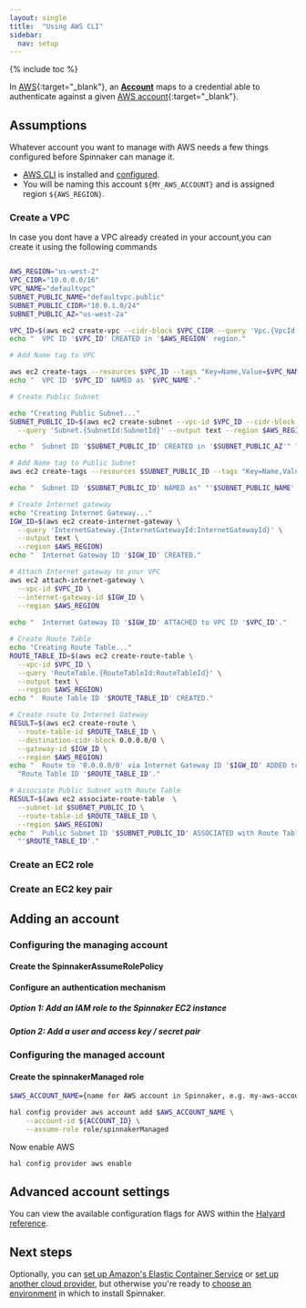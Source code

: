 ```yaml
---
layout: single
title:  "Using AWS CLI"
sidebar:
  nav: setup
---
```


{% include toc %}

In [AWS](https://aws.amazon.com/){:target="\_blank"}, an [__Account__](/concepts/providers/#accounts)
maps to a credential able to authenticate against a given [AWS
account](https://aws.amazon.com/account/){:target="\_blank"}.

## Assumptions

Whatever account you want to manage with AWS needs a few things configured before Spinnaker can manage it.

* [AWS CLI](https://docs.aws.amazon.com/cli/latest/userguide/installing.html) is installed and [configured](https://docs.aws.amazon.com/cli/latest/userguide/cli-chap-getting-started.html).
* You will be naming this account `${MY_AWS_ACCOUNT}` and is assigned region `${AWS_REGION}`.

### Create a VPC
In case you dont have a VPC already created in your account,you can create it using the following commands

```bash

AWS_REGION="us-west-2"
VPC_CIDR="10.0.0.0/16"
VPC_NAME="defaultvpc"
SUBNET_PUBLIC_NAME="defaultvpc.public"
SUBNET_PUBLIC_CIDR="10.0.1.0/24"
SUBNET_PUBLIC_AZ="us-west-2a"

VPC_ID=$(aws ec2 create-vpc --cidr-block $VPC_CIDR --query 'Vpc.{VpcId:VpcId}' --output text --region $AWS_REGION)
echo "  VPC ID '$VPC_ID' CREATED in '$AWS_REGION' region."

# Add Name tag to VPC

aws ec2 create-tags --resources $VPC_ID --tags "Key=Name,Value=$VPC_NAME" --region $AWS_REGION
echo "  VPC ID '$VPC_ID' NAMED as '$VPC_NAME'."

# Create Public Subnet

echo "Creating Public Subnet..."
SUBNET_PUBLIC_ID=$(aws ec2 create-subnet --vpc-id $VPC_ID --cidr-block $SUBNET_PUBLIC_CIDR --availability-zone $SUBNET_PUBLIC_AZ \
  --query 'Subnet.{SubnetId:SubnetId}' --output text --region $AWS_REGION)

echo "  Subnet ID '$SUBNET_PUBLIC_ID' CREATED in '$SUBNET_PUBLIC_AZ'" "Availability Zone."

# Add Name tag to Public Subnet
aws ec2 create-tags --resources $SUBNET_PUBLIC_ID --tags "Key=Name,Value=$SUBNET_PUBLIC_NAME" --region $AWS_REGION

echo "  Subnet ID '$SUBNET_PUBLIC_ID' NAMED as" "'$SUBNET_PUBLIC_NAME'."

# Create Internet gateway
echo "Creating Internet Gateway..."
IGW_ID=$(aws ec2 create-internet-gateway \
  --query 'InternetGateway.{InternetGatewayId:InternetGatewayId}' \
  --output text \
  --region $AWS_REGION)
echo "  Internet Gateway ID '$IGW_ID' CREATED."

# Attach Internet gateway to your VPC
aws ec2 attach-internet-gateway \
  --vpc-id $VPC_ID \
  --internet-gateway-id $IGW_ID \
  --region $AWS_REGION
  
echo "  Internet Gateway ID '$IGW_ID' ATTACHED to VPC ID '$VPC_ID'."

# Create Route Table
echo "Creating Route Table..."
ROUTE_TABLE_ID=$(aws ec2 create-route-table \
  --vpc-id $VPC_ID \
  --query 'RouteTable.{RouteTableId:RouteTableId}' \
  --output text \
  --region $AWS_REGION)
echo "  Route Table ID '$ROUTE_TABLE_ID' CREATED."

# Create route to Internet Gateway
RESULT=$(aws ec2 create-route \
  --route-table-id $ROUTE_TABLE_ID \
  --destination-cidr-block 0.0.0.0/0 \
  --gateway-id $IGW_ID \
  --region $AWS_REGION)
echo "  Route to '0.0.0.0/0' via Internet Gateway ID '$IGW_ID' ADDED to" \
  "Route Table ID '$ROUTE_TABLE_ID'."

# Associate Public Subnet with Route Table
RESULT=$(aws ec2 associate-route-table  \
  --subnet-id $SUBNET_PUBLIC_ID \
  --route-table-id $ROUTE_TABLE_ID \
  --region $AWS_REGION)
echo "  Public Subnet ID '$SUBNET_PUBLIC_ID' ASSOCIATED with Route Table ID" \
  "'$ROUTE_TABLE_ID'."


```

### Create an EC2 role



### Create an EC2 key pair


## Adding an account


### Configuring the managing account



#### Create the SpinnakerAssumeRolePolicy



#### Configure an authentication mechanism



##### Option 1: Add an IAM role to the Spinnaker EC2 instance



##### Option 2: Add a user and access key / secret pair



### Configuring the managed account



#### Create the spinnakerManaged role


```bash
$AWS_ACCOUNT_NAME={name for AWS account in Spinnaker, e.g. my-aws-account}

hal config provider aws account add $AWS_ACCOUNT_NAME \
    --account-id ${ACCOUNT_ID} \
    --assume-role role/spinnakerManaged
```

Now enable AWS

```bash
hal config provider aws enable
```

## Advanced account settings

You can view the available configuration flags for AWS within the
[Halyard reference](/reference/halyard/commands#hal-config-provider-aws-account-add).

## Next steps

Optionally, you can [set up Amazon's Elastic Container
Service](/setup/install/providers/ecs/) or [set up another cloud
provider](/setup/install/providers/), but otherwise you're ready to
[choose an environment](/setup/install/environment/)
in which to install Spinnaker.
